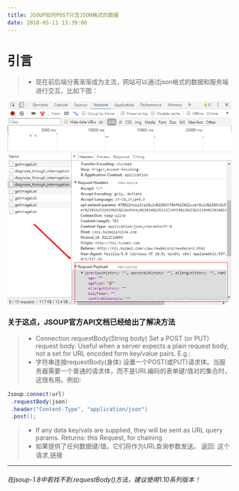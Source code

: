 ```yaml
---
title: JSOUP如何POST只含JSON格式的数据
date: 2018-05-11 13:39:00
---
```

# 引言

>*  现在前后端分离渐渐成为主流，网站可以通过json格式的数据和服务端进行交互，比如下图：

![](./20180511JSOUP如何POST只含JSON格式的数据/1136672-20190623135525605-335300788.png)

### 关于这点，JSOUP官方API文档已经给出了解决方法

>*  Connection requestBody​(String body)   Set a POST (or PUT) request body. Useful when a server expects a plain request body, not a set for URL encoded form key/value pairs. E.g.:
>*  字符串连接requestBody(身体)   设置一个POST(或PUT)请求体。当服务器需要一个普通的请求体，而不是URL编码的表单键/值对的集合时，这很有用。例如:

```java
Jsoup.connect(url)
 .requestBody(json)
 .header("Content-Type", "application/json")
 .post();
```

>*  If any data key/vals are supplied, they will be sent as URL query params.   Returns:   this Request, for chaining
>*  如果提供了任何数据键/值，它们将作为URL查询参数发送。   返回:   这个请求,链接

---

###### 在jsoup-1.8中若找不到.requestBody()方法，建议使用1.10系列版本！